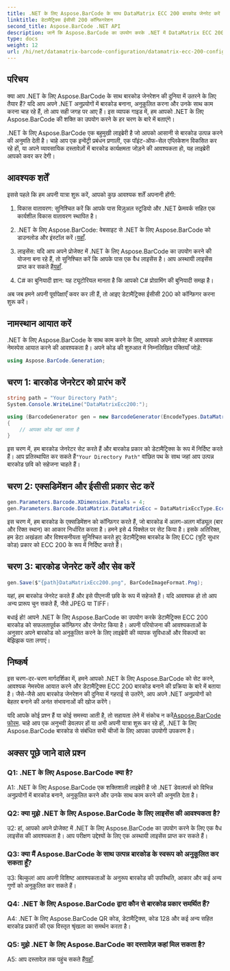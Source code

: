 ```yaml
---
title: .NET के लिए Aspose.BarCode के साथ DataMatrix ECC 200 बारकोड जेनरेट करें
linktitle: डेटामैट्रिक्स ईसीसी 200 कॉन्फ़िगरेशन
second_title: Aspose.BarCode .NET API
description: जानें कि Aspose.BarCode का उपयोग करके .NET में DataMatrix ECC 200 बारकोड कैसे जनरेट करें। कुशल बारकोड निर्माण के साथ संचालन को सुव्यवस्थित करें।
type: docs
weight: 12
url: /hi/net/datamatrix-barcode-configuration/datamatrix-ecc-200-configuration/
---
```

## परिचय

क्या आप .NET के लिए Aspose.BarCode के साथ बारकोड जेनरेशन की दुनिया में उतरने के लिए तैयार हैं? यदि आप अपने .NET अनुप्रयोगों में बारकोड बनाना, अनुकूलित करना और उनके साथ काम करना चाह रहे हैं, तो आप सही जगह पर आए हैं। इस व्यापक गाइड में, हम आपको .NET के लिए Aspose.BarCode की शक्ति का उपयोग करने के हर चरण के बारे में बताएंगे।

.NET के लिए Aspose.BarCode एक बहुमुखी लाइब्रेरी है जो आपको आसानी से बारकोड उत्पन्न करने की अनुमति देती है। चाहे आप एक इन्वेंट्री प्रबंधन प्रणाली, एक पॉइंट-ऑफ-सेल एप्लिकेशन विकसित कर रहे हों, या अपने व्यावसायिक दस्तावेज़ों में बारकोड कार्यक्षमता जोड़ने की आवश्यकता हो, यह लाइब्रेरी आपको कवर कर देगी।

## आवश्यक शर्तें

इससे पहले कि हम अपनी यात्रा शुरू करें, आपको कुछ आवश्यक शर्तें अपनानी होंगी:

1. विकास वातावरण: सुनिश्चित करें कि आपके पास विज़ुअल स्टूडियो और .NET फ्रेमवर्क सहित एक कार्यशील विकास वातावरण स्थापित है।

2.  .NET के लिए Aspose.BarCode: वेबसाइट से .NET के लिए Aspose.BarCode को डाउनलोड और इंस्टॉल करें।[यहाँ](https://releases.aspose.com/barcode/net/).

3.  लाइसेंस: यदि आप अपने प्रोजेक्ट में .NET के लिए Aspose.BarCode का उपयोग करने की योजना बना रहे हैं, तो सुनिश्चित करें कि आपके पास एक वैध लाइसेंस है। आप अस्थायी लाइसेंस प्राप्त कर सकते हैं[यहाँ](https://purchase.aspose.com/temporary-license/).

4. C# का बुनियादी ज्ञान: यह ट्यूटोरियल मानता है कि आपको C# प्रोग्रामिंग की बुनियादी समझ है।

अब जब हमने अपनी पूर्वापेक्षाएँ कवर कर ली हैं, तो आइए डेटामैट्रिक्स ईसीसी 200 को कॉन्फ़िगर करना शुरू करें।

## नामस्थान आयात करें

.NET के लिए Aspose.BarCode के साथ काम करने के लिए, आपको अपने प्रोजेक्ट में आवश्यक नेमस्पेस आयात करने की आवश्यकता है। अपने कोड की शुरुआत में निम्नलिखित पंक्तियाँ जोड़ें:

```csharp
using Aspose.BarCode.Generation;
```

## चरण 1: बारकोड जेनरेटर को प्रारंभ करें

```csharp
string path = "Your Directory Path";
System.Console.WriteLine("DataMatrixEcc200:");

using (BarcodeGenerator gen = new BarcodeGenerator(EncodeTypes.DataMatrix, "Åspóse.Barcóde©"))
{
    // आपका कोड यहां जाता है
}
```

 इस चरण में, हम बारकोड जेनरेटर सेट करते हैं और बारकोड प्रकार को डेटामैट्रिक्स के रूप में निर्दिष्ट करते हैं। आप प्रतिस्थापित कर सकते हैं`"Your Directory Path"` वांछित पथ के साथ जहां आप उत्पन्न बारकोड छवि को सहेजना चाहते हैं।

## चरण 2: एक्सडिमेंशन और ईसीसी प्रकार सेट करें

```csharp
gen.Parameters.Barcode.XDimension.Pixels = 4;
gen.Parameters.Barcode.DataMatrix.DataMatrixEcc = DataMatrixEccType.Ecc200;
```

इस चरण में, हम बारकोड के एक्सडिमेंशन को कॉन्फ़िगर करते हैं, जो बारकोड में अलग-अलग मॉड्यूल (बार और रिक्त स्थान) का आकार निर्धारित करता है। हमने इसे 4 पिक्सेल पर सेट किया है। इसके अतिरिक्त, हम डेटा अखंडता और विश्वसनीयता सुनिश्चित करते हुए डेटामैट्रिक्स बारकोड के लिए ECC (त्रुटि सुधार कोड) प्रकार को ECC 200 के रूप में निर्दिष्ट करते हैं।

## चरण 3: बारकोड जेनरेट करें और सेव करें

```csharp
gen.Save($"{path}DataMatrixEcc200.png", BarCodeImageFormat.Png);
```

यहां, हम बारकोड जेनरेट करते हैं और इसे पीएनजी छवि के रूप में सहेजते हैं। यदि आवश्यक हो तो आप अन्य प्रारूप चुन सकते हैं, जैसे JPEG या TIFF।

बधाई हो! आपने .NET के लिए Aspose.BarCode का उपयोग करके डेटामैट्रिक्स ECC 200 बारकोड को सफलतापूर्वक कॉन्फ़िगर और जेनरेट किया है। अपनी परियोजना की आवश्यकताओं के अनुसार अपने बारकोड को अनुकूलित करने के लिए लाइब्रेरी की व्यापक सुविधाओं और विकल्पों का बेझिझक पता लगाएं।

## निष्कर्ष

इस चरण-दर-चरण मार्गदर्शिका में, हमने आपको .NET के लिए Aspose.BarCode को सेट करने, आवश्यक नेमस्पेस आयात करने और डेटामैट्रिक्स ECC 200 बारकोड बनाने की प्रक्रिया के बारे में बताया है। जैसे-जैसे आप बारकोड जेनरेशन की दुनिया में गहराई से उतरेंगे, आप अपने .NET अनुप्रयोगों को बेहतर बनाने की अनंत संभावनाओं की खोज करेंगे।

 यदि आपके कोई प्रश्न हैं या कोई समस्या आती है, तो सहायता लेने में संकोच न करें[Aspose.BarCode फोरम](https://forum.aspose.com/c/barcode/13). चाहे आप एक अनुभवी डेवलपर हों या अभी अपनी यात्रा शुरू कर रहे हों, .NET के लिए Aspose.BarCode बारकोड से संबंधित सभी चीजों के लिए आपका उपयोगी उपकरण है।

## अक्सर पूछे जाने वाले प्रश्न

### Q1: .NET के लिए Aspose.BarCode क्या है?

A1: .NET के लिए Aspose.BarCode एक शक्तिशाली लाइब्रेरी है जो .NET डेवलपर्स को विभिन्न अनुप्रयोगों में बारकोड बनाने, अनुकूलित करने और उनके साथ काम करने की अनुमति देता है।

### Q2: क्या मुझे .NET के लिए Aspose.BarCode के लिए लाइसेंस की आवश्यकता है?

उ2: हां, आपको अपने प्रोजेक्ट में .NET के लिए Aspose.BarCode का उपयोग करने के लिए एक वैध लाइसेंस की आवश्यकता है। आप परीक्षण उद्देश्यों के लिए एक अस्थायी लाइसेंस प्राप्त कर सकते हैं।

### Q3: क्या मैं Aspose.BarCode के साथ उत्पन्न बारकोड के स्वरूप को अनुकूलित कर सकता हूँ?

उ3: बिल्कुल! आप अपनी विशिष्ट आवश्यकताओं के अनुरूप बारकोड की उपस्थिति, आकार और कई अन्य गुणों को अनुकूलित कर सकते हैं।

### Q4: .NET के लिए Aspose.BarCode द्वारा कौन से बारकोड प्रकार समर्थित हैं?

A4: .NET के लिए Aspose.BarCode QR कोड, डेटामैट्रिक्स, कोड 128 और कई अन्य सहित बारकोड प्रकारों की एक विस्तृत श्रृंखला का समर्थन करता है।

### Q5: मुझे .NET के लिए Aspose.BarCode का दस्तावेज़ कहां मिल सकता है?

 A5: आप दस्तावेज़ तक पहुंच सकते हैं[यहाँ](https://reference.aspose.com/barcode/net/).